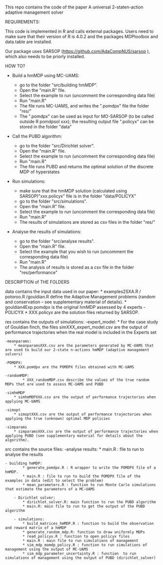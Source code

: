 This repo contains the code of the paper A universal 2-staten-action adaptive management solver

REQUIREMENTS:

This code is implemented in R and calls external packages. Users need to make sure that their version of R is 4.0.2 and the packages MDPtoolbox and data.table are installed. 

Our package uses SARSOP (https://github.com/AdaCompNUS/sarsop ), which also needs to be priorly installed.


HOW TO?
* Build a hmMDP using MC-UAMS:
    - go to the folder "src/building hmMDP".
    - Open the "main.R" file.
    - Select the example to run (uncomment the corresponding data file)
    - Run "main.R"
    - The file runs MC-UAMS, and writes the ".pomdpx" file the folder "res/"
    - The ".pomdpx" can be used as input for MO-SARSOP (to be called outside R pomdpsol xxx); the resulting output file ".policyx" can be stored in the folder "data" 

* Call the PUBD algorithm:
    - go to the folder "src/Dirichlet solver".
    - Open the "main.R" file.
    - Select the example to run (uncomment the corresponding data file)
    - Run "main.R"
    - The file runs PUBD and returns the optimal solution of the discrete MDP of hyperstates

* Run simulations:
    - make sure that the hmMDP solution (calculated using SARSOP)"xxx.policyx" file is in the folder "data/POLICYX"
    - go to the folder "src/simulations".
    - Open the "main.R" file.
    - Select the example to run (uncomment the corresponding data file)
    - Run "main.R"
    - The results of simulations are stored as csv files in the folder "res/"

* Analyse the results of simulations:
    - go to the folder "src/analyse results".
    - Open the "main.R" file.
    - Select the example that you wish to run (uncomment the corresponding data file)
    - Run "main.R"
    - The analysis of results is stored as a csv file in the folder "res/performance"

DESCRIPTION of THE FOLDERS

data contains the input data used in our paper:
	* examples2SXA.R / potoroo.R /gouldian.R define the Adaptive Management problems (random and conservation – see supplementary material of details).
	* gouldian4Exp.pomdpx is the original hmMDP assessed by 4 experts
	-POLICYX
		* XXX.policyx are the solution files returned by SARSOP.

res contains the outputs of simulations:
	-expert_model:
    		* For the case study of Gouldian finch, the files simXXX_expert_model.csv are the output of performance trajectories when the real model is included in the Experts set
	
	-meanparams:
		* meanparamsXXX.csv are the parameters generated by MC-UAMS that are used to build our 2-state n-actions hmMDP (adaptive management solvers) 
	
	-POMDPX:
		* XXX.pomdpx are the POMDPX files obtained with MC-UAMS

	-randomMDP:
    		* XXX_randomMDP.csv describe the values of the true random MDPs that are used to assess MC-UAMS and PUBD 
	
	-simhmMDP
		* simhmMDPXXX.csv are the output of performance trajectories when applying MC-UAMS
    	
	-simopt
		* simoptXXX.csv are the output of performance trajectories when applying the true (unknown) optimal MDP policies
    	
	-simparams
		* simparamsXXX.csv are the output of performance trajectories when applying PUBD (see supplementary material for details about the algorithm).

src contains the source files:
    	-analyse results:
    		* main.R : file to run to analyse the results
    	
	- building hmMDP:
    		* generate_pomdpx.R : R wrapper to write the POMDPX file of a hmMDP.
    		* main.R : file to run to build the POMDPX file of the examples in data (edit to select the problem)
    		* mean_parameters.R : function to run Monte Carlo simulations that estimate the parameters of a MC-UAMS

    	- Dirichlet solver:
    		* dirichlet_solver.R: main function to run the PUBD algorithm
    		* main.R: main file to run to get the output of the PUBD algorithm

    	- simulations:
    		* build_matrices_hmMDP.R : function to build the observation and reward matrix of a hmMDP
    		* generate_random_mdp.R: function to draw uniformly MDPs
    		* read_policyx.R : function to open policyx files
    		* main.R : main file to run simulations of management
    		* sim_mdp_momdp_policy.R : function to run simulations of management using the output of MC-UAMS
    		* sim_mdp_parameter_uncertainty.R : function  to run simulations of management using the output of PUBD (dirichlet_solver)

